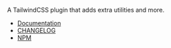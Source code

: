 A TailwindCSS plugin that adds extra utilities and more.

-   [Documentation](https://babakfp.ir/docs/tailwindcss-addons)
-   [CHANGELOG](https://babakfp.ir/docs/tailwindcss-addons/changelog)
-   [NPM](https://www.npmjs.com/package/tailwindcss-addons)
